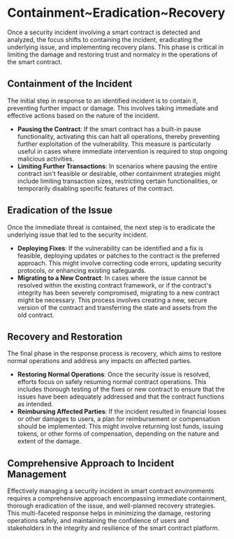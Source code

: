 # Containment~Eradication~Recovery

Once a security incident involving a smart contract is detected and analyzed, the focus shifts to containing the incident, eradicating the underlying issue, and implementing recovery plans. This phase is critical in limiting the damage and restoring trust and normalcy in the operations of the smart contract.

## Containment of the Incident

The initial step in response to an identified incident is to contain it, preventing further impact or damage. This involves taking immediate and effective actions based on the nature of the incident.

* **Pausing the Contract**: If the smart contract has a built-in pause functionality, activating this can halt all operations, thereby preventing further exploitation of the vulnerability. This measure is particularly useful in cases where immediate intervention is required to stop ongoing malicious activities.
* **Limiting Further Transactions**: In scenarios where pausing the entire contract isn't feasible or desirable, other containment strategies might include limiting transaction sizes, restricting certain functionalities, or temporarily disabling specific features of the contract.

## Eradication of the Issue

Once the immediate threat is contained, the next step is to eradicate the underlying issue that led to the security incident.

* **Deploying Fixes**: If the vulnerability can be identified and a fix is feasible, deploying updates or patches to the contract is the preferred approach. This might involve correcting code errors, updating security protocols, or enhancing existing safeguards.
* **Migrating to a New Contract**: In cases where the issue cannot be resolved within the existing contract framework, or if the contract's integrity has been severely compromised, migrating to a new contract might be necessary. This process involves creating a new, secure version of the contract and transferring the state and assets from the old contract.

## Recovery and Restoration

The final phase in the response process is recovery, which aims to restore normal operations and address any impacts on affected parties.

* **Restoring Normal Operations**: Once the security issue is resolved, efforts focus on safely resuming normal contract operations. This includes thorough testing of the fixes or new contract to ensure that the issues have been adequately addressed and that the contract functions as intended.
* **Reimbursing Affected Parties**: If the incident resulted in financial losses or other damages to users, a plan for reimbursement or compensation should be implemented. This might involve returning lost funds, issuing tokens, or other forms of compensation, depending on the nature and extent of the damage.

## Comprehensive Approach to Incident Management

Effectively managing a security incident in smart contract environments requires a comprehensive approach encompassing immediate containment, thorough eradication of the issue, and well-planned recovery strategies. This multi-faceted response helps in minimizing the damage, restoring operations safely, and maintaining the confidence of users and stakeholders in the integrity and resilience of the smart contract platform.
